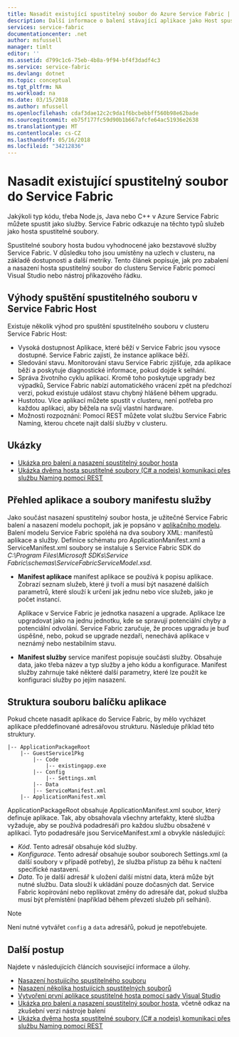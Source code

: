 ```yaml
---
title: Nasadit existující spustitelný soubor do Azure Service Fabric | Microsoft Docs
description: Další informace o balení stávající aplikace jako Host spustitelného souboru, aby ji můžete nasadit na cluster Service Fabric.
services: service-fabric
documentationcenter: .net
author: msfussell
manager: timlt
editor: ''
ms.assetid: d799c1c6-75eb-4b8a-9f94-bf4f3dadf4c3
ms.service: service-fabric
ms.devlang: dotnet
ms.topic: conceptual
ms.tgt_pltfrm: NA
ms.workload: na
ms.date: 03/15/2018
ms.author: mfussell
ms.openlocfilehash: cdaf3dae12c2c9da1f6bcbebbff560b98e62bade
ms.sourcegitcommit: eb75f177fc59d90b1b667afcfe64ac51936e2638
ms.translationtype: MT
ms.contentlocale: cs-CZ
ms.lasthandoff: 05/16/2018
ms.locfileid: "34212836"
---
```

# <a name="deploy-an-existing-executable-to-service-fabric"></a>Nasadit existující spustitelný soubor do Service Fabric
Jakýkoli typ kódu, třeba Node.js, Java nebo C++ v Azure Service Fabric můžete spustit jako služby. Service Fabric odkazuje na těchto typů služeb jako hosta spustitelné soubory.

Spustitelné soubory hosta budou vyhodnocené jako bezstavové služby Service Fabric. V důsledku toho jsou umístěny na uzlech v clusteru, na základě dostupnosti a další metriky. Tento článek popisuje, jak pro zabalení a nasazení hosta spustitelný soubor do clusteru Service Fabric pomocí Visual Studio nebo nástroj příkazového řádku.

## <a name="benefits-of-running-a-guest-executable-in-service-fabric"></a>Výhody spuštění spustitelného souboru v Service Fabric Host
Existuje několik výhod pro spuštění spustitelného souboru v clusteru Service Fabric Host:

* Vysoká dostupnost Aplikace, které běží v Service Fabric jsou vysoce dostupné. Service Fabric zajistí, že instance aplikace běží.
* Sledování stavu. Monitorování stavu Service Fabric zjišťuje, zda aplikace běží a poskytuje diagnostické informace, pokud dojde k selhání.   
* Správa životního cyklu aplikací. Kromě toho poskytuje upgrady bez výpadků, Service Fabric nabízí automatického vrácení zpět na předchozí verzi, pokud existuje událost stavu chybný hlášené během upgradu.    
* Hustotou. Více aplikací můžete spustit v clusteru, není potřeba pro každou aplikaci, aby běžela na svůj vlastní hardware.
* Možnosti rozpoznání: Pomocí REST můžete volat službu Service Fabric Naming, kterou chcete najít další služby v clusteru. 

## <a name="samples"></a>Ukázky
* [Ukázka pro balení a nasazení spustitelný soubor hosta](https://github.com/Azure-Samples/service-fabric-dotnet-getting-started)
* [Ukázka dvěma hosta spustitelné soubory (C# a nodejs) komunikaci přes službu Naming pomocí REST](https://github.com/Azure-Samples/service-fabric-dotnet-containers)

## <a name="overview-of-application-and-service-manifest-files"></a>Přehled aplikace a soubory manifestu služby
Jako součást nasazení spustitelný soubor hosta, je užitečné Service Fabric balení a nasazení modelu pochopit, jak je popsáno v [aplikačního modelu](service-fabric-application-model.md). Balení modelu Service Fabric spoléhá na dva soubory XML: manifestů aplikace a služby. Definice schématu pro ApplicationManifest.xml a ServiceManifest.xml soubory se instaluje s Service Fabric SDK do *C:\Program Files\Microsoft SDKs\Service Fabric\schemas\ServiceFabricServiceModel.xsd*.

* **Manifest aplikace** manifest aplikace se používá k popisu aplikace. Zobrazí seznam služeb, které ji tvoří a musí být nasazené dalších parametrů, které slouží k určení jak jednu nebo více služeb, jako je počet instancí.

  Aplikace v Service Fabric je jednotka nasazení a upgrade. Aplikace lze upgradovat jako na jednu jednotku, kde se spravují potenciální chyby a potenciální odvolání. Service Fabric zaručuje, že proces upgradu je buď úspěšné, nebo, pokud se upgrade nezdaří, nenechává aplikace v neznámý nebo nestabilním stavu.
* **Manifest služby** service manifest popisuje součásti služby. Obsahuje data, jako třeba název a typ služby a jeho kódu a konfigurace. Manifest služby zahrnuje také některé další parametry, které lze použít ke konfiguraci služby po jejím nasazení.

## <a name="application-package-file-structure"></a>Struktura souboru balíčku aplikace
Pokud chcete nasadit aplikace do Service Fabric, by mělo vycházet aplikace předdefinované adresářovou strukturu. Následuje příklad této struktury.

```
|-- ApplicationPackageRoot
    |-- GuestService1Pkg
        |-- Code
            |-- existingapp.exe
        |-- Config
            |-- Settings.xml
        |-- Data
        |-- ServiceManifest.xml
    |-- ApplicationManifest.xml
```

ApplicationPackageRoot obsahuje ApplicationManifest.xml soubor, který definuje aplikace. Tak, aby obsahovala všechny artefakty, které služba vyžaduje, aby se používá podadresáři pro každou službu obsažené v aplikaci. Tyto podadresáře jsou ServiceManifest.xml a obvykle následující:

* *Kód*. Tento adresář obsahuje kód služby.
* *Konfigurace*. Tento adresář obsahuje soubor souborech Settings.xml (a další soubory v případě potřeby), že služba přístup za běhu k načtení specifické nastavení.
* *Data*. To je další adresář k uložení další místní data, která může být nutné službu. Data slouží k ukládání pouze dočasných dat. Service Fabric kopírování nebo replikovat změny do adresáře dat, pokud služba musí být přemístění (například během převzetí služeb při selhání).

> [!NOTE]
> Není nutné vytvářet `config` a `data` adresářů, pokud je nepotřebujete.
>
>

## <a name="next-steps"></a>Další postup
Najdete v následujících článcích související informace a úlohy.
* [Nasazení hostujícího spustitelného souboru](service-fabric-deploy-existing-app.md)
* [Nasazení několika hostujících spustitelných souborů](service-fabric-deploy-multiple-apps.md)
* [Vytvoření první aplikace spustitelné hosta pomocí sady Visual Studio](quickstart-guest-app.md)
* [Ukázka pro balení a nasazení spustitelný soubor hosta](https://github.com/Azure-Samples/service-fabric-dotnet-getting-started), včetně odkaz na zkušební verzi nástroje balení
* [Ukázka dvěma hosta spustitelné soubory (C# a nodejs) komunikaci přes službu Naming pomocí REST](https://github.com/Azure-Samples/service-fabric-containers)

